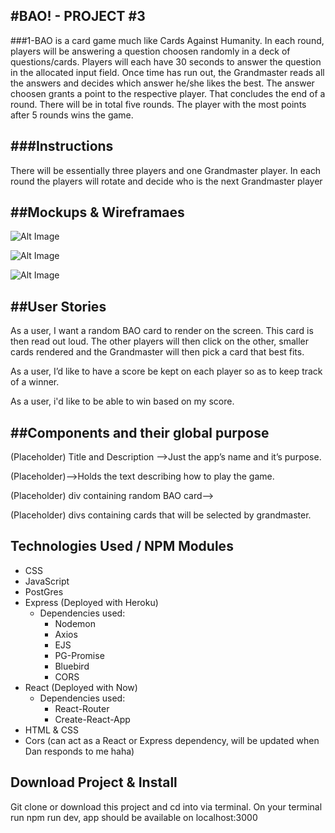 #BAO! - PROJECT #3
-----------
###1-BAO is a card game much like Cards Against Humanity. In each round, players will be answering a question choosen randomly in a deck of questions/cards. Players will each have 30 seconds to answer the question in the allocated input field. Once time has run out, the Grandmaster reads all the answers and decides which answer he/she likes the best. The answer choosen grants a point to the respective player. That concludes the end of a round. There will be in total five rounds. The player with the most points after 5 rounds wins the game.

###Instructions
----------
There will be essentially three players and one Grandmaster player. In each round the players will rotate and decide who is the next Grandmaster player

##Mockups & Wireframaes
----------

![Alt Image](http://i.imgur.com/mWAnOFJ.png)

![Alt Image](http://i.imgur.com/oUev6qY.png)

![Alt Image](http://i.imgur.com/DsILfWx.png)

##User Stories
----------
As a user, I want a random BAO card to render on the screen. This card is then read out loud. The other players will then click on the other, smaller cards rendered and the Grandmaster will then pick a card that best fits.

As a user, I’d like to have a score be kept on each player so as to keep track of a winner.

As a user, i'd like to be able to win based on my score.

##Components and their global purpose
----------
(Placeholder) Title and Description ——>Just the app’s name and it’s purpose.

(Placeholder)——>Holds the text describing how to play the game.

(Placeholder) div containing random BAO card—> 

(Placeholder) divs containing cards that will be selected by grandmaster.

Technologies Used / NPM Modules
-----------

* CSS
* JavaScript
* PostGres
* Express (Deployed with Heroku)
    * Dependencies used:
        * Nodemon
        * Axios
        * EJS
        * PG-Promise
        * Bluebird
        * CORS
* React (Deployed with Now)
    * Dependencies used:
        * React-Router
        * Create-React-App
* HTML & CSS
* Cors (can act as a React or Express dependency, will be updated when Dan responds to me haha)

Download Project & Install
----------------
Git clone or download this project and cd into via terminal. On your terminal run npm run dev, app should be available on localhost:3000 
